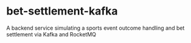 # bet-settlement-kafka
A backend service simulating a sports event outcome handling and bet settlement via Kafka and RocketMQ

